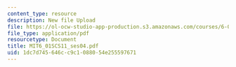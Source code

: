 ```yaml
---
content_type: resource
description: New file Upload
file: https://ol-ocw-studio-app-production.s3.amazonaws.com/courses/6-01sc-introduction-to-electrical-engineering-and-computer-science-i-spring-2011/1dc7d745646cc9c1088054e255597671_MIT6_01SCS11_ses04.pdf
file_type: application/pdf
resourcetype: Document
title: MIT6_01SCS11_ses04.pdf
uid: 1dc7d745-646c-c9c1-0880-54e255597671
---
```

